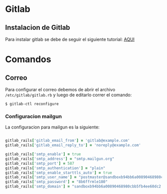# Gitlab

## Instalacion de Gitlab 

Para instalar gitlab se debe de seguir el siguiente tutorial: [AQUI](https://linuxconfig.org/how-to-install-gitlab-on-ubuntu-18-04-bionic-beaver)

# Comandos

## Correo

Para configurar el correo debemos de abrir el archivo `/etc/gitlab/gitlab.rb` y luego de editarlo correr el comando:

```
$ gitlab-ctl reconfigure
```

### Configuracion mailgun

La configuracion para mailgun es la siguiente:

 ```ruby
 
gitlab_rails['gitlab_email_from'] = 'gitlab@example.com'
gitlab_rails['gitlab_email_reply_to'] = 'noreply@example.com'

gitlab_rails['smtp_enable'] = true
gitlab_rails['smtp_address'] = "smtp.mailgun.org"
gitlab_rails['smtp_port'] = 587
gitlab_rails['smtp_authentication'] = "plain"
gitlab_rails['smtp_enable_starttls_auto'] = true
gitlab_rails['smtp_user_name'] = "postmaster@sandboxb94bb6a00890468980cbb5fb4ee60dc2.mailgun.org"
gitlab_rails['smtp_password'] = "8b6ffrmle180"
gitlab_rails['smtp_domain'] = "sandboxb94bb6a00890468980cbb5fb4ee60dc2.mailgun.org"
 
 ```


